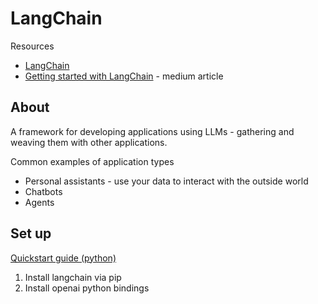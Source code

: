 # LangChain

Resources

- [LangChain](https://docs.langchain.com/docs/)
- [Getting started with LangChain](https://towardsdatascience.com/getting-started-with-langchain-a-beginners-guide-to-building-llm-powered-applications-95fc8898732c) - medium article

## About

A framework for developing applications using LLMs - gathering and weaving them with other applications.

Common examples of application types 

- Personal assistants - use your data to interact with the outside world
- Chatbots 
- Agents

## Set up 

[Quickstart guide (python)](https://python.langchain.com/en/latest/getting_started/getting_started.html)

1. Install langchain via pip 
2. Install openai python bindings

